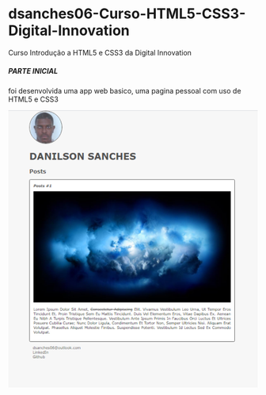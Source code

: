 # dsanches06-Curso-HTML5-CSS3-Digital-Innovation
Curso Introdução a HTML5 e CSS3 da Digital Innovation




##### PARTE INICIAL

foi desenvolvida uma app web basico, uma pagina pessoal com uso de HTML5 e CSS3

![](personal_page.png)
